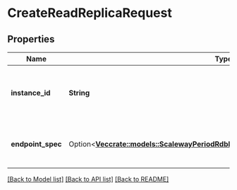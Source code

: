 # CreateReadReplicaRequest

## Properties

Name | Type | Description | Notes
------------ | ------------- | ------------- | -------------
**instance_id** | **String** | UUID of the instance you want a read replica of (UUID format) | 
**endpoint_spec** | Option<[**Vec<crate::models::ScalewayPeriodRdbPeriodV1PeriodReadReplicaEndpointSpec>**](scaleway.rdb.v1.ReadReplicaEndpointSpec.md)> | Specification of the endpoint you want to create | [optional]

[[Back to Model list]](../README.md#documentation-for-models) [[Back to API list]](../README.md#documentation-for-api-endpoints) [[Back to README]](../README.md)



